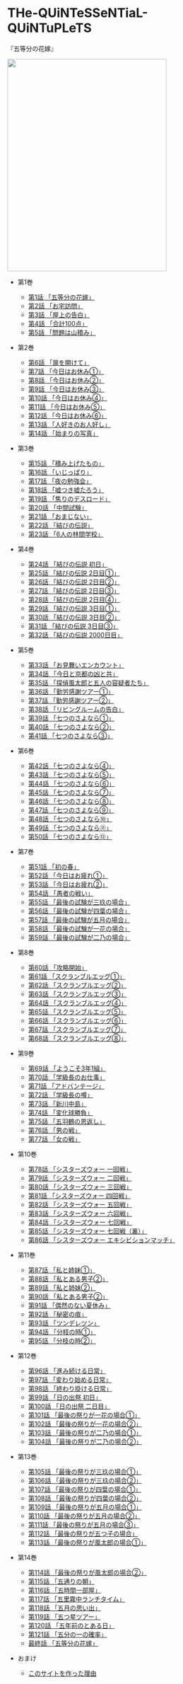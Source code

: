# THe-QUiNTeSSeNTiaL-QUiNTuPLeTS

『五等分の花嫁』

<image src=https://user-images.githubusercontent.com/3541096/80665775-59f33680-8ad5-11ea-9e93-3a998e197db7.png width=360 height=480>


- 第1巻

  - [第1話 「五等分の花嫁」](https://github.com/kako-jun/THe-QUiNTeSSeNTiaL-QUiNTuPLeTS/wiki/%E7%AC%AC1%E8%A9%B1-%E3%80%8C%E4%BA%94%E7%AD%89%E5%88%86%E3%81%AE%E8%8A%B1%E5%AB%81%E3%80%8D)
  - [第2話 「お宅訪問」](https://github.com/kako-jun/THe-QUiNTeSSeNTiaL-QUiNTuPLeTS/wiki/%E7%AC%AC2%E8%A9%B1-%E3%80%8C%E3%81%8A%E5%AE%85%E8%A8%AA%E5%95%8F%E3%80%8D)
  - [第3話 「屋上の告白」](https://github.com/kako-jun/THe-QUiNTeSSeNTiaL-QUiNTuPLeTS/wiki/%E7%AC%AC3%E8%A9%B1-%E3%80%8C%E5%B1%8B%E4%B8%8A%E3%81%AE%E5%91%8A%E7%99%BD%E3%80%8D)
  - [第4話 「合計100点」](https://github.com/kako-jun/THe-QUiNTeSSeNTiaL-QUiNTuPLeTS/wiki/%E7%AC%AC4%E8%A9%B1-%E3%80%8C%E5%90%88%E8%A8%88100%E7%82%B9%E3%80%8D)
  - [第5話 「問題は山積み」](https://github.com/kako-jun/THe-QUiNTeSSeNTiaL-QUiNTuPLeTS/wiki/%E7%AC%AC5%E8%A9%B1-%E3%80%8C%E5%95%8F%E9%A1%8C%E3%81%AF%E5%B1%B1%E7%A9%8D%E3%81%BF%E3%80%8D)

- 第2巻

  - [第6話 「扉を開けて」](https://github.com/kako-jun/THe-QUiNTeSSeNTiaL-QUiNTuPLeTS/wiki/%E7%AC%AC6%E8%A9%B1-%E3%80%8C%E6%89%89%E3%82%92%E9%96%8B%E3%81%91%E3%81%A6%E3%80%8D)
  - [第7話 「今日はお休み①」](https://github.com/kako-jun/THe-QUiNTeSSeNTiaL-QUiNTuPLeTS/wiki/%E7%AC%AC7%E8%A9%B1-%E3%80%8C%E4%BB%8A%E6%97%A5%E3%81%AF%E3%81%8A%E4%BC%91%E3%81%BF%E2%91%A0%E3%80%8D)
  - [第8話 「今日はお休み②」](https://github.com/kako-jun/THe-QUiNTeSSeNTiaL-QUiNTuPLeTS/wiki/%E7%AC%AC8%E8%A9%B1-%E3%80%8C%E4%BB%8A%E6%97%A5%E3%81%AF%E3%81%8A%E4%BC%91%E3%81%BF%E2%91%A1%E3%80%8D)
  - [第9話 「今日はお休み③」](https://github.com/kako-jun/THe-QUiNTeSSeNTiaL-QUiNTuPLeTS/wiki/%E7%AC%AC9%E8%A9%B1-%E3%80%8C%E4%BB%8A%E6%97%A5%E3%81%AF%E3%81%8A%E4%BC%91%E3%81%BF%E2%91%A2%E3%80%8D)
  - [第10話 「今日はお休み④」](https://github.com/kako-jun/THe-QUiNTeSSeNTiaL-QUiNTuPLeTS/wiki/%E7%AC%AC10%E8%A9%B1-%E3%80%8C%E4%BB%8A%E6%97%A5%E3%81%AF%E3%81%8A%E4%BC%91%E3%81%BF%E2%91%A3%E3%80%8D)
  - [第11話 「今日はお休み⑤」](https://github.com/kako-jun/THe-QUiNTeSSeNTiaL-QUiNTuPLeTS/wiki/%E7%AC%AC11%E8%A9%B1-%E3%80%8C%E4%BB%8A%E6%97%A5%E3%81%AF%E3%81%8A%E4%BC%91%E3%81%BF%E2%91%A4%E3%80%8D)
  - [第12話 「今日はお休み⑥」](https://github.com/kako-jun/THe-QUiNTeSSeNTiaL-QUiNTuPLeTS/wiki/%E7%AC%AC12%E8%A9%B1-%E3%80%8C%E4%BB%8A%E6%97%A5%E3%81%AF%E3%81%8A%E4%BC%91%E3%81%BF%E2%91%A5%E3%80%8D)
  - [第13話 「人好きのお人好し」](https://github.com/kako-jun/THe-QUiNTeSSeNTiaL-QUiNTuPLeTS/wiki/%E7%AC%AC13%E8%A9%B1-%E3%80%8C%E4%BA%BA%E5%A5%BD%E3%81%8D%E3%81%AE%E3%81%8A%E4%BA%BA%E5%A5%BD%E3%81%97%E3%80%8D)
  - [第14話 「始まりの写真」](https://github.com/kako-jun/THe-QUiNTeSSeNTiaL-QUiNTuPLeTS/wiki/%E7%AC%AC14%E8%A9%B1-%E3%80%8C%E5%A7%8B%E3%81%BE%E3%82%8A%E3%81%AE%E5%86%99%E7%9C%9F%E3%80%8D)

- 第3巻

  - [第15話 「積み上げたもの」](https://github.com/kako-jun/THe-QUiNTeSSeNTiaL-QUiNTuPLeTS/wiki/%E7%AC%AC15%E8%A9%B1-%E3%80%8C%E7%A9%8D%E3%81%BF%E4%B8%8A%E3%81%92%E3%81%9F%E3%82%82%E3%81%AE%E3%80%8D)
  - [第16話 「いじっぱり」](https://github.com/kako-jun/THe-QUiNTeSSeNTiaL-QUiNTuPLeTS/wiki/%E7%AC%AC16%E8%A9%B1-%E3%80%8C%E3%81%84%E3%81%98%E3%81%A3%E3%81%B1%E3%82%8A%E3%80%8D)
  - [第17話 「夜の勉強会」](https://github.com/kako-jun/THe-QUiNTeSSeNTiaL-QUiNTuPLeTS/wiki/%E7%AC%AC17%E8%A9%B1-%E3%80%8C%E5%A4%9C%E3%81%AE%E5%8B%89%E5%BC%B7%E4%BC%9A%E3%80%8D)
  - [第18話 「嘘つき嘘たろう」](https://github.com/kako-jun/THe-QUiNTeSSeNTiaL-QUiNTuPLeTS/wiki/%E7%AC%AC18%E8%A9%B1-%E3%80%8C%E5%98%98%E3%81%A4%E3%81%8D%E5%98%98%E3%81%9F%E3%82%8D%E3%81%86%E3%80%8D)
  - [第19話 「焦りのデスロード」](https://github.com/kako-jun/THe-QUiNTeSSeNTiaL-QUiNTuPLeTS/wiki/%E7%AC%AC19%E8%A9%B1-%E3%80%8C%E7%84%A6%E3%82%8A%E3%81%AE%E3%83%87%E3%82%B9%E3%83%AD%E3%83%BC%E3%83%89%E3%80%8D)
  - [第20話 「中間試験」](https://github.com/kako-jun/THe-QUiNTeSSeNTiaL-QUiNTuPLeTS/wiki/%E7%AC%AC20%E8%A9%B1-%E3%80%8C%E4%B8%AD%E9%96%93%E8%A9%A6%E9%A8%93%E3%80%8D)
  - [第21話 「おまじない」](https://github.com/kako-jun/THe-QUiNTeSSeNTiaL-QUiNTuPLeTS/wiki/%E7%AC%AC21%E8%A9%B1-%E3%80%8C%E3%81%8A%E3%81%BE%E3%81%98%E3%81%AA%E3%81%84%E3%80%8D)
  - [第22話 「結びの伝説」](https://github.com/kako-jun/THe-QUiNTeSSeNTiaL-QUiNTuPLeTS/wiki/%E7%AC%AC22%E8%A9%B1-%E3%80%8C%E7%B5%90%E3%81%B3%E3%81%AE%E4%BC%9D%E8%AA%AC%E3%80%8D)
  - [第23話 「6人の林間学校」](https://github.com/kako-jun/THe-QUiNTeSSeNTiaL-QUiNTuPLeTS/wiki/%E7%AC%AC23%E8%A9%B1-%E3%80%8C6%E4%BA%BA%E3%81%AE%E6%9E%97%E9%96%93%E5%AD%A6%E6%A0%A1%E3%80%8D)
  
- 第4巻

  - [第24話 「結びの伝説 初日」](https://github.com/kako-jun/THe-QUiNTeSSeNTiaL-QUiNTuPLeTS/wiki/%E7%AC%AC24%E8%A9%B1-%E3%80%8C%E7%B5%90%E3%81%B3%E3%81%AE%E4%BC%9D%E8%AA%AC-%E5%88%9D%E6%97%A5%E3%80%8D)
  - [第25話 「結びの伝説 2日目①」](https://github.com/kako-jun/THe-QUiNTeSSeNTiaL-QUiNTuPLeTS/wiki/%E7%AC%AC25%E8%A9%B1-%E3%80%8C%E7%B5%90%E3%81%B3%E3%81%AE%E4%BC%9D%E8%AA%AC-2%E6%97%A5%E7%9B%AE%E2%91%A0%E3%80%8D)
  - [第26話 「結びの伝説 2日目②」](https://github.com/kako-jun/THe-QUiNTeSSeNTiaL-QUiNTuPLeTS/wiki/%E7%AC%AC26%E8%A9%B1-%E3%80%8C%E7%B5%90%E3%81%B3%E3%81%AE%E4%BC%9D%E8%AA%AC-2%E6%97%A5%E7%9B%AE%E2%91%A1%E3%80%8D)
  - [第27話 「結びの伝説 2日目③」](https://github.com/kako-jun/THe-QUiNTeSSeNTiaL-QUiNTuPLeTS/wiki/%E7%AC%AC27%E8%A9%B1-%E3%80%8C%E7%B5%90%E3%81%B3%E3%81%AE%E4%BC%9D%E8%AA%AC-2%E6%97%A5%E7%9B%AE%E2%91%A2%E3%80%8D)
  - [第28話 「結びの伝説 2日目④」](https://github.com/kako-jun/THe-QUiNTeSSeNTiaL-QUiNTuPLeTS/wiki/%E7%AC%AC28%E8%A9%B1-%E3%80%8C%E7%B5%90%E3%81%B3%E3%81%AE%E4%BC%9D%E8%AA%AC-2%E6%97%A5%E7%9B%AE%E2%91%A3%E3%80%8D)
  - [第29話 「結びの伝説 3日目①」](https://github.com/kako-jun/THe-QUiNTeSSeNTiaL-QUiNTuPLeTS/wiki/%E7%AC%AC29%E8%A9%B1-%E3%80%8C%E7%B5%90%E3%81%B3%E3%81%AE%E4%BC%9D%E8%AA%AC-3%E6%97%A5%E7%9B%AE%E2%91%A0%E3%80%8D)
  - [第30話 「結びの伝説 3日目②」](https://github.com/kako-jun/THe-QUiNTeSSeNTiaL-QUiNTuPLeTS/wiki/%E7%AC%AC30%E8%A9%B1-%E3%80%8C%E7%B5%90%E3%81%B3%E3%81%AE%E4%BC%9D%E8%AA%AC-3%E6%97%A5%E7%9B%AE%E2%91%A1%E3%80%8D)
  - [第31話 「結びの伝説 3日目③」](https://github.com/kako-jun/THe-QUiNTeSSeNTiaL-QUiNTuPLeTS/wiki/%E7%AC%AC31%E8%A9%B1-%E3%80%8C%E7%B5%90%E3%81%B3%E3%81%AE%E4%BC%9D%E8%AA%AC-3%E6%97%A5%E7%9B%AE%E2%91%A2%E3%80%8D)
  - [第32話 「結びの伝説 2000日目」](https://github.com/kako-jun/THe-QUiNTeSSeNTiaL-QUiNTuPLeTS/wiki/%E7%AC%AC32%E8%A9%B1-%E3%80%8C%E7%B5%90%E3%81%B3%E3%81%AE%E4%BC%9D%E8%AA%AC-2000%E6%97%A5%E7%9B%AE%E3%80%8D)
  
- 第5巻

  - [第33話 「お見舞いエンカウント」](https://github.com/kako-jun/THe-QUiNTeSSeNTiaL-QUiNTuPLeTS/wiki/%E7%AC%AC33%E8%A9%B1-%E3%80%8C%E3%81%8A%E8%A6%8B%E8%88%9E%E3%81%84%E3%82%A8%E3%83%B3%E3%82%AB%E3%82%A6%E3%83%B3%E3%83%88%E3%80%8D)
  - [第34話 「今日と京都の凶と共」](https://github.com/kako-jun/THe-QUiNTeSSeNTiaL-QUiNTuPLeTS/wiki/%E7%AC%AC34%E8%A9%B1-%E3%80%8C%E4%BB%8A%E6%97%A5%E3%81%A8%E4%BA%AC%E9%83%BD%E3%81%AE%E5%87%B6%E3%81%A8%E5%85%B1%E3%80%8D)
  - [第35話 「探偵風太郎と五人の容疑者たち」](https://github.com/kako-jun/THe-QUiNTeSSeNTiaL-QUiNTuPLeTS/wiki/%E7%AC%AC35%E8%A9%B1-%E3%80%8C%E6%8E%A2%E5%81%B5%E9%A2%A8%E5%A4%AA%E9%83%8E%E3%81%A8%E4%BA%94%E4%BA%BA%E3%81%AE%E5%AE%B9%E7%96%91%E8%80%85%E3%81%9F%E3%81%A1%E3%80%8D)
  - [第36話 「勤労感謝ツアー①」](https://github.com/kako-jun/THe-QUiNTeSSeNTiaL-QUiNTuPLeTS/wiki/%E7%AC%AC36%E8%A9%B1-%E3%80%8C%E5%8B%A4%E5%8A%B4%E6%84%9F%E8%AC%9D%E3%83%84%E3%82%A2%E3%83%BC%E2%91%A0%E3%80%8D)
  - [第37話 「勤労感謝ツアー②」](https://github.com/kako-jun/THe-QUiNTeSSeNTiaL-QUiNTuPLeTS/wiki/%E7%AC%AC37%E8%A9%B1-%E3%80%8C%E5%8B%A4%E5%8A%B4%E6%84%9F%E8%AC%9D%E3%83%84%E3%82%A2%E3%83%BC%E2%91%A1%E3%80%8D)
  - [第38話 「リビングルームの告白」](https://github.com/kako-jun/THe-QUiNTeSSeNTiaL-QUiNTuPLeTS/wiki/%E7%AC%AC38%E8%A9%B1-%E3%80%8C%E3%83%AA%E3%83%93%E3%83%B3%E3%82%B0%E3%83%AB%E3%83%BC%E3%83%A0%E3%81%AE%E5%91%8A%E7%99%BD%E3%80%8D)
  - [第39話 「七つのさよなら①」](https://github.com/kako-jun/THe-QUiNTeSSeNTiaL-QUiNTuPLeTS/wiki/%E7%AC%AC39%E8%A9%B1-%E3%80%8C%E4%B8%83%E3%81%A4%E3%81%AE%E3%81%95%E3%82%88%E3%81%AA%E3%82%89%E2%91%A0%E3%80%8D)
  - [第40話 「七つのさよなら②」](https://github.com/kako-jun/THe-QUiNTeSSeNTiaL-QUiNTuPLeTS/wiki/%E7%AC%AC40%E8%A9%B1-%E3%80%8C%E4%B8%83%E3%81%A4%E3%81%AE%E3%81%95%E3%82%88%E3%81%AA%E3%82%89%E2%91%A1%E3%80%8D)
  - [第41話 「七つのさよなら③」](https://github.com/kako-jun/THe-QUiNTeSSeNTiaL-QUiNTuPLeTS/wiki/%E7%AC%AC41%E8%A9%B1-%E3%80%8C%E4%B8%83%E3%81%A4%E3%81%AE%E3%81%95%E3%82%88%E3%81%AA%E3%82%89%E2%91%A2%E3%80%8D)
  
- 第6巻

  - [第42話 「七つのさよなら④」](https://github.com/kako-jun/THe-QUiNTeSSeNTiaL-QUiNTuPLeTS/wiki/%E7%AC%AC42%E8%A9%B1-%E3%80%8C%E4%B8%83%E3%81%A4%E3%81%AE%E3%81%95%E3%82%88%E3%81%AA%E3%82%89%E2%91%A3%E3%80%8D)
  - [第43話 「七つのさよなら⑤」](https://github.com/kako-jun/THe-QUiNTeSSeNTiaL-QUiNTuPLeTS/wiki/%E7%AC%AC43%E8%A9%B1-%E3%80%8C%E4%B8%83%E3%81%A4%E3%81%AE%E3%81%95%E3%82%88%E3%81%AA%E3%82%89%E2%91%A4%E3%80%8D)
  - [第44話 「七つのさよなら⑥」](https://github.com/kako-jun/THe-QUiNTeSSeNTiaL-QUiNTuPLeTS/wiki/%E7%AC%AC44%E8%A9%B1-%E3%80%8C%E4%B8%83%E3%81%A4%E3%81%AE%E3%81%95%E3%82%88%E3%81%AA%E3%82%89%E2%91%A5%E3%80%8D)
  - [第45話 「七つのさよなら⑦」](https://github.com/kako-jun/THe-QUiNTeSSeNTiaL-QUiNTuPLeTS/wiki/%E7%AC%AC45%E8%A9%B1-%E3%80%8C%E4%B8%83%E3%81%A4%E3%81%AE%E3%81%95%E3%82%88%E3%81%AA%E3%82%89%E2%91%A6%E3%80%8D)
  - [第46話 「七つのさよなら⑧」](https://github.com/kako-jun/THe-QUiNTeSSeNTiaL-QUiNTuPLeTS/wiki/%E7%AC%AC46%E8%A9%B1-%E3%80%8C%E4%B8%83%E3%81%A4%E3%81%AE%E3%81%95%E3%82%88%E3%81%AA%E3%82%89%E2%91%A7%E3%80%8D)
  - [第47話 「七つのさよなら⑨」](https://github.com/kako-jun/THe-QUiNTeSSeNTiaL-QUiNTuPLeTS/wiki/%E7%AC%AC47%E8%A9%B1-%E3%80%8C%E4%B8%83%E3%81%A4%E3%81%AE%E3%81%95%E3%82%88%E3%81%AA%E3%82%89%E2%91%A8%E3%80%8D)
  - [第48話 「七つのさよなら⑩」](https://github.com/kako-jun/THe-QUiNTeSSeNTiaL-QUiNTuPLeTS/wiki/%E7%AC%AC48%E8%A9%B1-%E3%80%8C%E4%B8%83%E3%81%A4%E3%81%AE%E3%81%95%E3%82%88%E3%81%AA%E3%82%89%E2%91%A9%E3%80%8D)
  - [第49話 「七つのさよなら⑪」](https://github.com/kako-jun/THe-QUiNTeSSeNTiaL-QUiNTuPLeTS/wiki/%E7%AC%AC49%E8%A9%B1-%E3%80%8C%E4%B8%83%E3%81%A4%E3%81%AE%E3%81%95%E3%82%88%E3%81%AA%E3%82%89%E2%91%AA%E3%80%8D)
  - [第50話 「七つのさよなら⑫」](https://github.com/kako-jun/THe-QUiNTeSSeNTiaL-QUiNTuPLeTS/wiki/%E7%AC%AC50%E8%A9%B1-%E3%80%8C%E4%B8%83%E3%81%A4%E3%81%AE%E3%81%95%E3%82%88%E3%81%AA%E3%82%89%E2%91%AB%E3%80%8D)
  
- 第7巻

  - [第51話 「初の春」](https://github.com/kako-jun/THe-QUiNTeSSeNTiaL-QUiNTuPLeTS/wiki/%E7%AC%AC51%E8%A9%B1-%E3%80%8C%E5%88%9D%E3%81%AE%E6%98%A5%E3%80%8D)
  - [第52話 「今日はお疲れ①」](https://github.com/kako-jun/THe-QUiNTeSSeNTiaL-QUiNTuPLeTS/wiki/%E7%AC%AC52%E8%A9%B1-%E3%80%8C%E4%BB%8A%E6%97%A5%E3%81%AF%E3%81%8A%E7%96%B2%E3%82%8C%E2%91%A0%E3%80%8D)
  - [第53話 「今日はお疲れ②」](https://github.com/kako-jun/THe-QUiNTeSSeNTiaL-QUiNTuPLeTS/wiki/%E7%AC%AC53%E8%A9%B1-%E3%80%8C%E4%BB%8A%E6%97%A5%E3%81%AF%E3%81%8A%E7%96%B2%E3%82%8C%E2%91%A1%E3%80%8D)
  - [第54話 「愚者の戦い」](https://github.com/kako-jun/THe-QUiNTeSSeNTiaL-QUiNTuPLeTS/wiki/%E7%AC%AC54%E8%A9%B1-%E3%80%8C%E6%84%9A%E8%80%85%E3%81%AE%E6%88%A6%E3%81%84%E3%80%8D)
  - [第55話 「最後の試験が三玖の場合」](https://github.com/kako-jun/THe-QUiNTeSSeNTiaL-QUiNTuPLeTS/wiki/%E7%AC%AC55%E8%A9%B1-%E3%80%8C%E6%9C%80%E5%BE%8C%E3%81%AE%E8%A9%A6%E9%A8%93%E3%81%8C%E4%B8%89%E7%8E%96%E3%81%AE%E5%A0%B4%E5%90%88%E3%80%8D)
  - [第56話 「最後の試験が四葉の場合」](https://github.com/kako-jun/THe-QUiNTeSSeNTiaL-QUiNTuPLeTS/wiki/%E7%AC%AC56%E8%A9%B1-%E3%80%8C%E6%9C%80%E5%BE%8C%E3%81%AE%E8%A9%A6%E9%A8%93%E3%81%8C%E5%9B%9B%E8%91%89%E3%81%AE%E5%A0%B4%E5%90%88%E3%80%8D)
  - [第57話 「最後の試験が五月の場合」](https://github.com/kako-jun/THe-QUiNTeSSeNTiaL-QUiNTuPLeTS/wiki/%E7%AC%AC57%E8%A9%B1-%E3%80%8C%E6%9C%80%E5%BE%8C%E3%81%AE%E8%A9%A6%E9%A8%93%E3%81%8C%E4%BA%94%E6%9C%88%E3%81%AE%E5%A0%B4%E5%90%88%E3%80%8D)
  - [第58話 「最後の試験が一花の場合」](https://github.com/kako-jun/THe-QUiNTeSSeNTiaL-QUiNTuPLeTS/wiki/%E7%AC%AC58%E8%A9%B1-%E3%80%8C%E6%9C%80%E5%BE%8C%E3%81%AE%E8%A9%A6%E9%A8%93%E3%81%8C%E4%B8%80%E8%8A%B1%E3%81%AE%E5%A0%B4%E5%90%88%E3%80%8D)
  - [第59話 「最後の試験が二乃の場合」](https://github.com/kako-jun/THe-QUiNTeSSeNTiaL-QUiNTuPLeTS/wiki/%E7%AC%AC59%E8%A9%B1-%E3%80%8C%E6%9C%80%E5%BE%8C%E3%81%AE%E8%A9%A6%E9%A8%93%E3%81%8C%E4%BA%8C%E4%B9%83%E3%81%AE%E5%A0%B4%E5%90%88%E3%80%8D)
  
- 第8巻

  - [第60話 「攻略開始」](https://github.com/kako-jun/THe-QUiNTeSSeNTiaL-QUiNTuPLeTS/wiki/%E7%AC%AC60%E8%A9%B1-%E3%80%8C%E6%94%BB%E7%95%A5%E9%96%8B%E5%A7%8B%E3%80%8D)
  - [第61話 「スクランブルエッグ①」](https://github.com/kako-jun/THe-QUiNTeSSeNTiaL-QUiNTuPLeTS/wiki/%E7%AC%AC61%E8%A9%B1-%E3%80%8C%E3%82%B9%E3%82%AF%E3%83%A9%E3%83%B3%E3%83%96%E3%83%AB%E3%82%A8%E3%83%83%E3%82%B0%E2%91%A0%E3%80%8D)
  - [第62話 「スクランブルエッグ②」](https://github.com/kako-jun/THe-QUiNTeSSeNTiaL-QUiNTuPLeTS/wiki/%E7%AC%AC62%E8%A9%B1-%E3%80%8C%E3%82%B9%E3%82%AF%E3%83%A9%E3%83%B3%E3%83%96%E3%83%AB%E3%82%A8%E3%83%83%E3%82%B0%E2%91%A1%E3%80%8D)
  - [第63話 「スクランブルエッグ③」](https://github.com/kako-jun/THe-QUiNTeSSeNTiaL-QUiNTuPLeTS/wiki/%E7%AC%AC63%E8%A9%B1-%E3%80%8C%E3%82%B9%E3%82%AF%E3%83%A9%E3%83%B3%E3%83%96%E3%83%AB%E3%82%A8%E3%83%83%E3%82%B0%E2%91%A2%E3%80%8D)
  - [第64話 「スクランブルエッグ④」](https://github.com/kako-jun/THe-QUiNTeSSeNTiaL-QUiNTuPLeTS/wiki/%E7%AC%AC64%E8%A9%B1-%E3%80%8C%E3%82%B9%E3%82%AF%E3%83%A9%E3%83%B3%E3%83%96%E3%83%AB%E3%82%A8%E3%83%83%E3%82%B0%E2%91%A3%E3%80%8D)
  - [第65話 「スクランブルエッグ⑤」](https://github.com/kako-jun/THe-QUiNTeSSeNTiaL-QUiNTuPLeTS/wiki/%E7%AC%AC65%E8%A9%B1-%E3%80%8C%E3%82%B9%E3%82%AF%E3%83%A9%E3%83%B3%E3%83%96%E3%83%AB%E3%82%A8%E3%83%83%E3%82%B0%E2%91%A4%E3%80%8D)
  - [第66話 「スクランブルエッグ⑥」](https://github.com/kako-jun/THe-QUiNTeSSeNTiaL-QUiNTuPLeTS/wiki/%E7%AC%AC66%E8%A9%B1-%E3%80%8C%E3%82%B9%E3%82%AF%E3%83%A9%E3%83%B3%E3%83%96%E3%83%AB%E3%82%A8%E3%83%83%E3%82%B0%E2%91%A5%E3%80%8D)
  - [第67話 「スクランブルエッグ⑦」](https://github.com/kako-jun/THe-QUiNTeSSeNTiaL-QUiNTuPLeTS/wiki/%E7%AC%AC67%E8%A9%B1-%E3%80%8C%E3%82%B9%E3%82%AF%E3%83%A9%E3%83%B3%E3%83%96%E3%83%AB%E3%82%A8%E3%83%83%E3%82%B0%E2%91%A6%E3%80%8D)
  - [第68話 「スクランブルエッグ⑧」](https://github.com/kako-jun/THe-QUiNTeSSeNTiaL-QUiNTuPLeTS/wiki/%E7%AC%AC68%E8%A9%B1-%E3%80%8C%E3%82%B9%E3%82%AF%E3%83%A9%E3%83%B3%E3%83%96%E3%83%AB%E3%82%A8%E3%83%83%E3%82%B0%E2%91%A7%E3%80%8D)
  
- 第9巻

  - [第69話 「ようこそ3年1組」](https://github.com/kako-jun/THe-QUiNTeSSeNTiaL-QUiNTuPLeTS/wiki/%E7%AC%AC69%E8%A9%B1-%E3%80%8C%E3%82%88%E3%81%86%E3%81%93%E3%81%9D3%E5%B9%B41%E7%B5%84%E3%80%8D)
  - [第70話 「学級長のお仕事」](https://github.com/kako-jun/THe-QUiNTeSSeNTiaL-QUiNTuPLeTS/wiki/%E7%AC%AC70%E8%A9%B1-%E3%80%8C%E5%AD%A6%E7%B4%9A%E9%95%B7%E3%81%AE%E3%81%8A%E4%BB%95%E4%BA%8B%E3%80%8D)
  - [第71話 「アドバンテージ」](https://github.com/kako-jun/THe-QUiNTeSSeNTiaL-QUiNTuPLeTS/wiki/%E7%AC%AC71%E8%A9%B1-%E3%80%8C%E3%82%A2%E3%83%89%E3%83%90%E3%83%B3%E3%83%86%E3%83%BC%E3%82%B8%E3%80%8D)
  - [第72話 「学級長の噂」](https://github.com/kako-jun/THe-QUiNTeSSeNTiaL-QUiNTuPLeTS/wiki/%E7%AC%AC72%E8%A9%B1-%E3%80%8C%E5%AD%A6%E7%B4%9A%E9%95%B7%E3%81%AE%E5%99%82%E3%80%8D)
  - [第73話 「新川中島」](https://github.com/kako-jun/THe-QUiNTeSSeNTiaL-QUiNTuPLeTS/wiki/%E7%AC%AC73%E8%A9%B1-%E3%80%8C%E6%96%B0%E5%B7%9D%E4%B8%AD%E5%B3%B6%E3%80%8D)
  - [第74話 「変化球勝負」](https://github.com/kako-jun/THe-QUiNTeSSeNTiaL-QUiNTuPLeTS/wiki/%E7%AC%AC74%E8%A9%B1-%E3%80%8C%E5%A4%89%E5%8C%96%E7%90%83%E5%8B%9D%E8%B2%A0%E3%80%8D)
  - [第75話 「五羽鶴の恩返し」](https://github.com/kako-jun/THe-QUiNTeSSeNTiaL-QUiNTuPLeTS/wiki/%E7%AC%AC75%E8%A9%B1-%E3%80%8C%E4%BA%94%E7%BE%BD%E9%B6%B4%E3%81%AE%E6%81%A9%E8%BF%94%E3%81%97%E3%80%8D)
  - [第76話 「男の戦」](https://github.com/kako-jun/THe-QUiNTeSSeNTiaL-QUiNTuPLeTS/wiki/%E7%AC%AC76%E8%A9%B1-%E3%80%8C%E7%94%B7%E3%81%AE%E6%88%A6%E3%80%8D)
  - [第77話 「女の戦」](https://github.com/kako-jun/THe-QUiNTeSSeNTiaL-QUiNTuPLeTS/wiki/%E7%AC%AC77%E8%A9%B1-%E3%80%8C%E5%A5%B3%E3%81%AE%E6%88%A6%E3%80%8D)
  
- 第10巻

  - [第78話 「シスターズウォー 一回戦」](https://github.com/kako-jun/THe-QUiNTeSSeNTiaL-QUiNTuPLeTS/wiki/%E7%AC%AC78%E8%A9%B1-%E3%80%8C%E3%82%B7%E3%82%B9%E3%82%BF%E3%83%BC%E3%82%BA%E3%82%A6%E3%82%A9%E3%83%BC-%E4%B8%80%E5%9B%9E%E6%88%A6%E3%80%8D)
  - [第79話 「シスターズウォー 二回戦」](https://github.com/kako-jun/THe-QUiNTeSSeNTiaL-QUiNTuPLeTS/wiki/%E7%AC%AC79%E8%A9%B1-%E3%80%8C%E3%82%B7%E3%82%B9%E3%82%BF%E3%83%BC%E3%82%BA%E3%82%A6%E3%82%A9%E3%83%BC-%E4%BA%8C%E5%9B%9E%E6%88%A6%E3%80%8D)
  - [第80話 「シスターズウォー 三回戦」](https://github.com/kako-jun/THe-QUiNTeSSeNTiaL-QUiNTuPLeTS/wiki/%E7%AC%AC80%E8%A9%B1-%E3%80%8C%E3%82%B7%E3%82%B9%E3%82%BF%E3%83%BC%E3%82%BA%E3%82%A6%E3%82%A9%E3%83%BC-%E4%B8%89%E5%9B%9E%E6%88%A6%E3%80%8D)
  - [第81話 「シスターズウォー 四回戦」](https://github.com/kako-jun/THe-QUiNTeSSeNTiaL-QUiNTuPLeTS/wiki/%E7%AC%AC81%E8%A9%B1-%E3%80%8C%E3%82%B7%E3%82%B9%E3%82%BF%E3%83%BC%E3%82%BA%E3%82%A6%E3%82%A9%E3%83%BC-%E5%9B%9B%E5%9B%9E%E6%88%A6%E3%80%8D)
  - [第82話 「シスターズウォー 五回戦」](https://github.com/kako-jun/THe-QUiNTeSSeNTiaL-QUiNTuPLeTS/wiki/%E7%AC%AC82%E8%A9%B1-%E3%80%8C%E3%82%B7%E3%82%B9%E3%82%BF%E3%83%BC%E3%82%BA%E3%82%A6%E3%82%A9%E3%83%BC-%E4%BA%94%E5%9B%9E%E6%88%A6%E3%80%8D)
  - [第83話 「シスターズウォー 六回戦」](https://github.com/kako-jun/THe-QUiNTeSSeNTiaL-QUiNTuPLeTS/wiki/%E7%AC%AC83%E8%A9%B1-%E3%80%8C%E3%82%B7%E3%82%B9%E3%82%BF%E3%83%BC%E3%82%BA%E3%82%A6%E3%82%A9%E3%83%BC-%E5%85%AD%E5%9B%9E%E6%88%A6%E3%80%8D)
  - [第84話 「シスターズウォー 七回戦」](https://github.com/kako-jun/THe-QUiNTeSSeNTiaL-QUiNTuPLeTS/wiki/%E7%AC%AC84%E8%A9%B1-%E3%80%8C%E3%82%B7%E3%82%B9%E3%82%BF%E3%83%BC%E3%82%BA%E3%82%A6%E3%82%A9%E3%83%BC-%E4%B8%83%E5%9B%9E%E6%88%A6%E3%80%8D)
  - [第85話 「シスターズウォー 七回戦（裏）」](https://github.com/kako-jun/THe-QUiNTeSSeNTiaL-QUiNTuPLeTS/wiki/%E7%AC%AC85%E8%A9%B1-%E3%80%8C%E3%82%B7%E3%82%B9%E3%82%BF%E3%83%BC%E3%82%BA%E3%82%A6%E3%82%A9%E3%83%BC-%E4%B8%83%E5%9B%9E%E6%88%A6%EF%BC%88%E8%A3%8F%EF%BC%89%E3%80%8D)
  - [第86話 「シスターズウォー エキシビションマッチ」](https://github.com/kako-jun/THe-QUiNTeSSeNTiaL-QUiNTuPLeTS/wiki/%E7%AC%AC86%E8%A9%B1-%E3%80%8C%E3%82%B7%E3%82%B9%E3%82%BF%E3%83%BC%E3%82%BA%E3%82%A6%E3%82%A9%E3%83%BC-%E3%82%A8%E3%82%AD%E3%82%B7%E3%83%93%E3%82%B7%E3%83%A7%E3%83%B3%E3%83%9E%E3%83%83%E3%83%81%E3%80%8D)
  
- 第11巻

  - [第87話 「私と姉妹①」](https://github.com/kako-jun/THe-QUiNTeSSeNTiaL-QUiNTuPLeTS/wiki/%E7%AC%AC87%E8%A9%B1-%E3%80%8C%E7%A7%81%E3%81%A8%E5%A7%89%E5%A6%B9%E2%91%A0%E3%80%8D)
  - [第88話 「私とある男子②」](https://github.com/kako-jun/THe-QUiNTeSSeNTiaL-QUiNTuPLeTS/wiki/%E7%AC%AC88%E8%A9%B1-%E3%80%8C%E7%A7%81%E3%81%A8%E3%81%82%E3%82%8B%E7%94%B7%E5%AD%90%E2%91%A1%E3%80%8D)
  - [第89話 「私と姉妹②」](https://github.com/kako-jun/THe-QUiNTeSSeNTiaL-QUiNTuPLeTS/wiki/%E7%AC%AC89%E8%A9%B1-%E3%80%8C%E7%A7%81%E3%81%A8%E5%A7%89%E5%A6%B9%E2%91%A1%E3%80%8D)
  - [第90話 「私とある男子②」](https://github.com/kako-jun/THe-QUiNTeSSeNTiaL-QUiNTuPLeTS/wiki/%E7%AC%AC90%E8%A9%B1-%E3%80%8C%E7%A7%81%E3%81%A8%E3%81%82%E3%82%8B%E7%94%B7%E5%AD%90%E2%91%A1%E3%80%8D)
  - [第91話 「偶然のない夏休み」](https://github.com/kako-jun/THe-QUiNTeSSeNTiaL-QUiNTuPLeTS/wiki/%E7%AC%AC91%E8%A9%B1-%E3%80%8C%E5%81%B6%E7%84%B6%E3%81%AE%E3%81%AA%E3%81%84%E5%A4%8F%E4%BC%91%E3%81%BF%E3%80%8D)
  - [第92話 「秘密の痕」](https://github.com/kako-jun/THe-QUiNTeSSeNTiaL-QUiNTuPLeTS/wiki/%E7%AC%AC92%E8%A9%B1-%E3%80%8C%E7%A7%98%E5%AF%86%E3%81%AE%E7%97%95%E3%80%8D)
  - [第93話 「ツンデレツン」](https://github.com/kako-jun/THe-QUiNTeSSeNTiaL-QUiNTuPLeTS/wiki/%E7%AC%AC93%E8%A9%B1-%E3%80%8C%E3%83%84%E3%83%B3%E3%83%87%E3%83%AC%E3%83%84%E3%83%B3%E3%80%8D)
  - [第94話 「分枝の時①」](https://github.com/kako-jun/THe-QUiNTeSSeNTiaL-QUiNTuPLeTS/wiki/%E7%AC%AC94%E8%A9%B1-%E3%80%8C%E5%88%86%E6%9E%9D%E3%81%AE%E6%99%82%E2%91%A0%E3%80%8D)
  - [第95話 「分枝の時②」](https://github.com/kako-jun/THe-QUiNTeSSeNTiaL-QUiNTuPLeTS/wiki/%E7%AC%AC95%E8%A9%B1-%E3%80%8C%E5%88%86%E6%9E%9D%E3%81%AE%E6%99%82%E2%91%A1%E3%80%8D)
  
- 第12巻

  - [第96話 「進み続ける日常」](https://github.com/kako-jun/THe-QUiNTeSSeNTiaL-QUiNTuPLeTS/wiki/%E7%AC%AC96%E8%A9%B1-%E3%80%8C%E9%80%B2%E3%81%BF%E7%B6%9A%E3%81%91%E3%82%8B%E6%97%A5%E5%B8%B8%E3%80%8D)
  - [第97話 「変わり始める日常」](https://github.com/kako-jun/THe-QUiNTeSSeNTiaL-QUiNTuPLeTS/wiki/%E7%AC%AC97%E8%A9%B1-%E3%80%8C%E5%A4%89%E3%82%8F%E3%82%8A%E5%A7%8B%E3%82%81%E3%82%8B%E6%97%A5%E5%B8%B8%E3%80%8D)
  - [第98話 「終わり掛ける日常」](https://github.com/kako-jun/THe-QUiNTeSSeNTiaL-QUiNTuPLeTS/wiki/%E7%AC%AC98%E8%A9%B1-%E3%80%8C%E7%B5%82%E3%82%8F%E3%82%8A%E6%8E%9B%E3%81%91%E3%82%8B%E6%97%A5%E5%B8%B8%E3%80%8D)
  - [第99話 「日の出祭 初日」](https://github.com/kako-jun/THe-QUiNTeSSeNTiaL-QUiNTuPLeTS/wiki/%E7%AC%AC99%E8%A9%B1-%E3%80%8C%E6%97%A5%E3%81%AE%E5%87%BA%E7%A5%AD-%E5%88%9D%E6%97%A5%E3%80%8D)
  - [第100話 「日の出祭 二日目」](https://github.com/kako-jun/THe-QUiNTeSSeNTiaL-QUiNTuPLeTS/wiki/%E7%AC%AC100%E8%A9%B1-%E3%80%8C%E6%97%A5%E3%81%AE%E5%87%BA%E7%A5%AD-%E4%BA%8C%E6%97%A5%E7%9B%AE%E3%80%8D)
  - [第101話 「最後の祭りが一花の場合①」](https://github.com/kako-jun/THe-QUiNTeSSeNTiaL-QUiNTuPLeTS/wiki/%E7%AC%AC101%E8%A9%B1-%E3%80%8C%E6%9C%80%E5%BE%8C%E3%81%AE%E7%A5%AD%E3%82%8A%E3%81%8C%E4%B8%80%E8%8A%B1%E3%81%AE%E5%A0%B4%E5%90%88%E2%91%A0%E3%80%8D)
  - [第102話 「最後の祭りが一花の場合②」](https://github.com/kako-jun/THe-QUiNTeSSeNTiaL-QUiNTuPLeTS/wiki/%E7%AC%AC102%E8%A9%B1-%E3%80%8C%E6%9C%80%E5%BE%8C%E3%81%AE%E7%A5%AD%E3%82%8A%E3%81%8C%E4%B8%80%E8%8A%B1%E3%81%AE%E5%A0%B4%E5%90%88%E2%91%A1%E3%80%8D)
  - [第103話 「最後の祭りが二乃の場合①」](https://github.com/kako-jun/THe-QUiNTeSSeNTiaL-QUiNTuPLeTS/wiki/%E7%AC%AC103%E8%A9%B1-%E3%80%8C%E6%9C%80%E5%BE%8C%E3%81%AE%E7%A5%AD%E3%82%8A%E3%81%8C%E4%BA%8C%E4%B9%83%E3%81%AE%E5%A0%B4%E5%90%88%E2%91%A0%E3%80%8D)
  - [第104話 「最後の祭りが二乃の場合②」](https://github.com/kako-jun/THe-QUiNTeSSeNTiaL-QUiNTuPLeTS/wiki/%E7%AC%AC104%E8%A9%B1-%E3%80%8C%E6%9C%80%E5%BE%8C%E3%81%AE%E7%A5%AD%E3%82%8A%E3%81%8C%E4%BA%8C%E4%B9%83%E3%81%AE%E5%A0%B4%E5%90%88%E2%91%A1%E3%80%8D)
  
- 第13巻

  - [第105話 「最後の祭りが三玖の場合①」](https://github.com/kako-jun/THe-QUiNTeSSeNTiaL-QUiNTuPLeTS/wiki/%E7%AC%AC105%E8%A9%B1-%E3%80%8C%E6%9C%80%E5%BE%8C%E3%81%AE%E7%A5%AD%E3%82%8A%E3%81%8C%E4%B8%89%E7%8E%96%E3%81%AE%E5%A0%B4%E5%90%88%E2%91%A0%E3%80%8D)
  - [第106話 「最後の祭りが三玖の場合②」](https://github.com/kako-jun/THe-QUiNTeSSeNTiaL-QUiNTuPLeTS/wiki/%E7%AC%AC106%E8%A9%B1-%E3%80%8C%E6%9C%80%E5%BE%8C%E3%81%AE%E7%A5%AD%E3%82%8A%E3%81%8C%E4%B8%89%E7%8E%96%E3%81%AE%E5%A0%B4%E5%90%88%E2%91%A1%E3%80%8D)
  - [第107話 「最後の祭りが四葉の場合①」](https://github.com/kako-jun/THe-QUiNTeSSeNTiaL-QUiNTuPLeTS/wiki/%E7%AC%AC107%E8%A9%B1-%E3%80%8C%E6%9C%80%E5%BE%8C%E3%81%AE%E7%A5%AD%E3%82%8A%E3%81%8C%E5%9B%9B%E8%91%89%E3%81%AE%E5%A0%B4%E5%90%88%E2%91%A0%E3%80%8D)
  - [第108話 「最後の祭りが四葉の場合②」](https://github.com/kako-jun/THe-QUiNTeSSeNTiaL-QUiNTuPLeTS/wiki/%E7%AC%AC108%E8%A9%B1-%E3%80%8C%E6%9C%80%E5%BE%8C%E3%81%AE%E7%A5%AD%E3%82%8A%E3%81%8C%E5%9B%9B%E8%91%89%E3%81%AE%E5%A0%B4%E5%90%88%E2%91%A1%E3%80%8D)
  - [第109話 「最後の祭りが五月の場合①」](https://github.com/kako-jun/THe-QUiNTeSSeNTiaL-QUiNTuPLeTS/wiki/%E7%AC%AC109%E8%A9%B1-%E3%80%8C%E6%9C%80%E5%BE%8C%E3%81%AE%E7%A5%AD%E3%82%8A%E3%81%8C%E4%BA%94%E6%9C%88%E3%81%AE%E5%A0%B4%E5%90%88%E2%91%A0%E3%80%8D)
  - [第110話 「最後の祭りが五月の場合②」](https://github.com/kako-jun/THe-QUiNTeSSeNTiaL-QUiNTuPLeTS/wiki/%E7%AC%AC110%E8%A9%B1-%E3%80%8C%E6%9C%80%E5%BE%8C%E3%81%AE%E7%A5%AD%E3%82%8A%E3%81%8C%E4%BA%94%E6%9C%88%E3%81%AE%E5%A0%B4%E5%90%88%E2%91%A1%E3%80%8D)
  - [第111話 「最後の祭りが五月の場合③」](https://github.com/kako-jun/THe-QUiNTeSSeNTiaL-QUiNTuPLeTS/wiki/%E7%AC%AC111%E8%A9%B1-%E3%80%8C%E6%9C%80%E5%BE%8C%E3%81%AE%E7%A5%AD%E3%82%8A%E3%81%8C%E4%BA%94%E6%9C%88%E3%81%AE%E5%A0%B4%E5%90%88%E2%91%A2%E3%80%8D)
  - [第112話 「最後の祭りが五つ子の場合」](https://github.com/kako-jun/THe-QUiNTeSSeNTiaL-QUiNTuPLeTS/wiki/%E7%AC%AC112%E8%A9%B1-%E3%80%8C%E6%9C%80%E5%BE%8C%E3%81%AE%E7%A5%AD%E3%82%8A%E3%81%8C%E4%BA%94%E3%81%A4%E5%AD%90%E3%81%AE%E5%A0%B4%E5%90%88%E3%80%8D)
  - [第113話 「最後の祭りが風太郎の場合①」](https://github.com/kako-jun/THe-QUiNTeSSeNTiaL-QUiNTuPLeTS/wiki/%E7%AC%AC113%E8%A9%B1-%E3%80%8C%E6%9C%80%E5%BE%8C%E3%81%AE%E7%A5%AD%E3%82%8A%E3%81%8C%E9%A2%A8%E5%A4%AA%E9%83%8E%E3%81%AE%E5%A0%B4%E5%90%88%E2%91%A0%E3%80%8D)
  
- 第14巻

  - [第114話 「最後の祭りが風太郎の場合②」](https://github.com/kako-jun/THe-QUiNTeSSeNTiaL-QUiNTuPLeTS/wiki/%E7%AC%AC114%E8%A9%B1-%E3%80%8C%E6%9C%80%E5%BE%8C%E3%81%AE%E7%A5%AD%E3%82%8A%E3%81%8C%E9%A2%A8%E5%A4%AA%E9%83%8E%E3%81%AE%E5%A0%B4%E5%90%88%E2%91%A1%E3%80%8D)
  - [第115話 「五通りの朝」](https://github.com/kako-jun/THe-QUiNTeSSeNTiaL-QUiNTuPLeTS/wiki/%E7%AC%AC115%E8%A9%B1-%E3%80%8C%E4%BA%94%E9%80%9A%E3%82%8A%E3%81%AE%E6%9C%9D%E3%80%8D)
  - [第116話 「五時間一部屋」](https://github.com/kako-jun/THe-QUiNTeSSeNTiaL-QUiNTuPLeTS/wiki/%E7%AC%AC116%E8%A9%B1-%E3%80%8C%E4%BA%94%E6%99%82%E9%96%93%E4%B8%80%E9%83%A8%E5%B1%8B%E3%80%8D)
  - [第117話 「五里霧中ランチタイム」](https://github.com/kako-jun/THe-QUiNTeSSeNTiaL-QUiNTuPLeTS/wiki/%E7%AC%AC117%E8%A9%B1-%E3%80%8C%E4%BA%94%E9%87%8C%E9%9C%A7%E4%B8%AD%E3%83%A9%E3%83%B3%E3%83%81%E3%82%BF%E3%82%A4%E3%83%A0%E3%80%8D)
  - [第118話 「五月の思い出」](https://github.com/kako-jun/THe-QUiNTeSSeNTiaL-QUiNTuPLeTS/wiki/%E7%AC%AC118%E8%A9%B1-%E3%80%8C%E4%BA%94%E6%9C%88%E3%81%AE%E6%80%9D%E3%81%84%E5%87%BA%E3%80%8D)
  - [第119話 「五つ星ツアー」](https://github.com/kako-jun/THe-QUiNTeSSeNTiaL-QUiNTuPLeTS/wiki/%E7%AC%AC119%E8%A9%B1-%E3%80%8C%E4%BA%94%E3%81%A4%E6%98%9F%E3%83%84%E3%82%A2%E3%83%BC%E3%80%8D)
  - [第120話 「五年前のとある日」](https://github.com/kako-jun/THe-QUiNTeSSeNTiaL-QUiNTuPLeTS/wiki/%E7%AC%AC120%E8%A9%B1-%E3%80%8C%E4%BA%94%E5%B9%B4%E5%89%8D%E3%81%AE%E3%81%A8%E3%81%82%E3%82%8B%E6%97%A5%E3%80%8D)
  - [第121話 「五分の一の確率」](https://github.com/kako-jun/THe-QUiNTeSSeNTiaL-QUiNTuPLeTS/wiki/%E7%AC%AC121%E8%A9%B1-%E3%80%8C%E4%BA%94%E5%88%86%E3%81%AE%E4%B8%80%E3%81%AE%E7%A2%BA%E7%8E%87%E3%80%8D)
  - [最終話 「五等分の花嫁」](https://github.com/kako-jun/THe-QUiNTeSSeNTiaL-QUiNTuPLeTS/wiki/%E6%9C%80%E7%B5%82%E8%A9%B1-%E3%80%8C%E4%BA%94%E7%AD%89%E5%88%86%E3%81%AE%E8%8A%B1%E5%AB%81%E3%80%8D)

- おまけ

  - [このサイトを作った理由](https://github.com/kako-jun/THe-QUiNTeSSeNTiaL-QUiNTuPLeTS/wiki/%E3%81%93%E3%81%AE%E3%82%B5%E3%82%A4%E3%83%88%E3%82%92%E4%BD%9C%E3%81%A3%E3%81%9F%E7%90%86%E7%94%B1)
